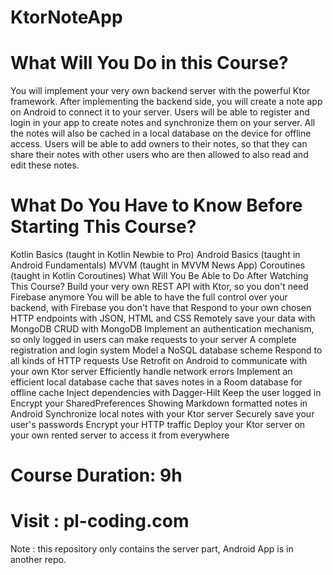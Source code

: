 # KtorNoteApp

# What Will You Do in this Course?
You will implement your very own backend server with the powerful Ktor framework. After implementing the backend side, you will create a note app on Android to connect it to your server. Users will be able to register and login in your app to create notes and synchronize them on your server. All the notes will also be cached in a local database on the device for offline access. Users will be able to add owners to their notes, so that they can share their notes with other users who are then allowed to also read and edit these notes.

# What Do You Have to Know Before Starting This Course?
Kotlin Basics (taught in Kotlin Newbie to Pro)
Android Basics (taught in Android Fundamentals)
MVVM (taught in MVVM News App)
Coroutines (taught in Kotlin Coroutines)
What Will You Be Able to Do After Watching This Course?
Build your very own REST API with Ktor, so you don't need Firebase anymore
You will be able to have the full control over your backend, with Firebase you don't have that
Respond to your own chosen HTTP endpoints with JSON, HTML and CSS
Remotely save your data with MongoDB
CRUD with MongoDB
Implement an authentication mechanism, so only logged in users can make requests to your server
A complete registration and login system
Model a NoSQL database scheme
Respond to all kinds of HTTP requests
Use Retrofit on Android to communicate with your own Ktor server
Efficiently handle network errors
Implement an efficient local database cache that saves notes in a Room database for offline cache
Inject dependencies with Dagger-Hilt
Keep the user logged in
Encrypt your SharedPreferences
Showing Markdown formatted notes in Android
Synchronize local notes with your Ktor server
Securely save your user's passwords
Encrypt your HTTP traffic
Deploy your Ktor server on your own rented server to access it from everywhere

# Course Duration: 9h
# Visit : pl-coding.com

Note : this repository only contains the server part, Android App is in another repo.
